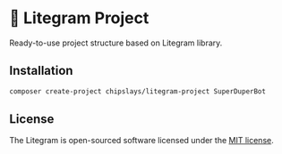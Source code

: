 # 🍃 Litegram Project

Ready-to-use project structure based on Litegram library.

## Installation

```bash
composer create-project chipslays/litegram-project SuperDuperBot
```

## License

The Litegram is open-sourced software licensed under the [MIT license](https://opensource.org/licenses/MIT).

